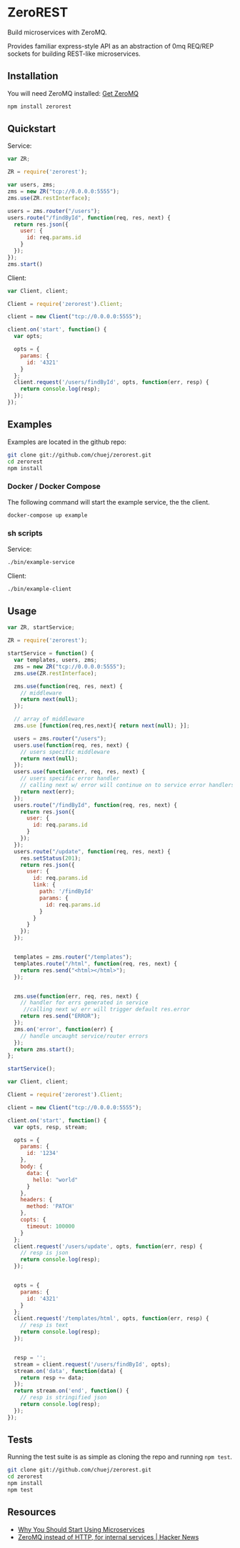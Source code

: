 # ZeroREST
Build microservices with ZeroMQ.

Provides familiar express-style API as an abstraction of 0mq REQ/REP sockets for building REST-like microservices.

## Installation
You will need ZeroMQ installed: [Get ZeroMQ](http://zeromq.org/intro:get-the-software)

```sh
npm install zerorest
```

## Quickstart
Service:
```javascript
var ZR;

ZR = require('zerorest');

var users, zms;
zms = new ZR("tcp://0.0.0.0:5555");
zms.use(ZR.restInterface);

users = zms.router("/users");
users.route("/findById", function(req, res, next) {
  return res.json({
    user: {
      id: req.params.id
    }
  });
});
zms.start()
```

Client:
```javascript
var Client, client;

Client = require('zerorest').Client;

client = new Client("tcp://0.0.0.0:5555");

client.on('start', function() {
  var opts;

  opts = {
    params: {
      id: '4321'
    }
  };
  client.request('/users/findById', opts, function(err, resp) {
    return console.log(resp);
  });
});
```

## Examples
Examples are located in the github repo:
```sh
git clone git://github.com/chuej/zerorest.git
cd zerorest
npm install
```

### Docker / Docker Compose
The following command will start the example service, the the client.
```sh
docker-compose up example
```
### sh scripts
Service:
```sh
./bin/example-service
```

Client:
```sh
./bin/example-client
```

## Usage
```javascript
var ZR, startService;

ZR = require('zerorest');

startService = function() {
  var templates, users, zms;
  zms = new ZR("tcp://0.0.0.0:5555");
  zms.use(ZR.restInterface);

  zms.use(function(req, res, next) {
    // middleware
    return next(null);
  });

  // array of middleware 
  zms.use [function(req,res,next){ return next(null); }];

  users = zms.router("/users");
  users.use(function(req, res, next) {
    // users specific middleware
    return next(null);
  });
  users.use(function(err, req, res, next) {
    // users specific error handler
    // calling next w/ error will continue on to service error handlers
    return next(err);
  });
  users.route("/findById", function(req, res, next) {
    return res.json({
      user: {
        id: req.params.id
      }
    });
  });
  users.route("/update", function(req, res, next) {
    res.setStatus(201);
    return res.json({
      user: {
        id: req.params.id
        link: {
          path: '/findById'
          params: {
            id: req.params.id
          }
        }
      }
    });
  });


  templates = zms.router("/templates");
  templates.route("/html", function(req, res, next) {
    return res.send("<html></html>");
  });


  zms.use(function(err, req, res, next) {
    // handler for errs generated in service
     //calling next w/ err will trigger default res.error
    return res.send("ERROR");
  });
  zms.on('error', function(err) {
    // handle uncaught service/router errors
  });
  return zms.start();
};

startService();

```
```javascript
var Client, client;

Client = require('zerorest').Client;

client = new Client("tcp://0.0.0.0:5555");

client.on('start', function() {
  var opts, resp, stream;

  opts = {
    params: {
      id: '1234'
    },
    body: {
      data: {
        hello: "world"
      }
    },
    headers: {
      method: 'PATCH'
    },
    copts: {
      timeout: 100000
    }
  };
  client.request('/users/update', opts, function(err, resp) {
    // resp is json
    return console.log(resp);
  });


  opts = {
    params: {
      id: '4321'
    }
  };
  client.request('/templates/html', opts, function(err, resp) {
    // resp is text
    return console.log(resp);
  });


  resp = '';
  stream = client.request('/users/findById', opts);
  stream.on('data', function(data) {
    return resp += data;
  });
  return stream.on('end', function() {
    // resp is stringified json
    return console.log(resp);
  });
});
```

## Tests
Running the test suite is as simple as cloning the repo and running ```npm test```.
```sh
git clone git://github.com/chuej/zerorest.git
cd zerorest
npm install
npm test
```

## Resources
- [Why You Should Start Using Microservices](https://blog.risingstack.com/why-you-should-start-using-microservices/)
- [ZeroMQ instead of HTTP, for internal services | Hacker News](https://news.ycombinator.com/item?id=6086983)
